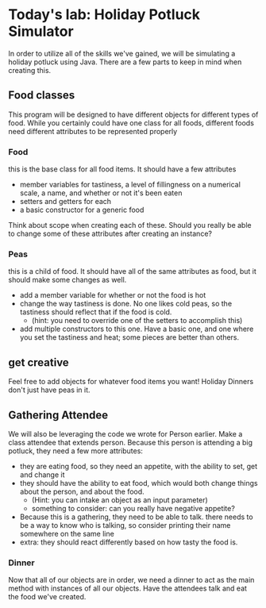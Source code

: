 # Today's lab: Holiday Potluck Simulator

In order to utilize all of the skills we've gained, we will be simulating a holiday potluck using Java.  There are a few parts to keep in mind when creating this.

## Food classes

This program will be designed to have different objects for different types of food.  While you certainly could have one class for all foods, different foods need different attributes to be represented properly

### Food

this is the base class for all food items.  It should have a few attributes
 - member variables for tastiness, a level of fillingness on a numerical scale, a name, and whether or not it's been eaten
 - setters and getters for each
 - a basic constructor for a generic food

Think about scope when creating each of these.  Should you really be able to change some of these attributes after creating an instance?

### Peas

this is a child of food.  It should have all of the same attributes as food, but it should make some changes as well.
 - add a member variable for whether or not the food is hot
 - change the way tastiness is done.  No one likes cold peas, so the tastiness should reflect that if the food is cold.
    - (hint:  you need to override one of the setters to accomplish this)
 - add multiple constructors to this one.  Have a basic one, and one where you set the tastiness and heat; some pieces are better than others.

## get creative

Feel free to add objects for whatever food items you want! Holiday Dinners don't just have peas in it.

## Gathering Attendee

We will also be leveraging the code we wrote for Person earlier.  Make a class attendee that extends person.  Because this person is attending a big potluck, they need a few more attributes:
 - they are eating food, so they need an appetite, with the ability to set, get and change it
 - they should have the ability to eat food, which would both change things about the person, and about the food.
   - (Hint: you can intake an object as an input parameter)
   - something to consider: can you really have negative appetite?
 - Because this is a gathering, they need to be able to talk.  there needs to be a way to know who is talking, so consider printing their name somewhere on the same line
 - extra: they should react differently based on how tasty the food is.

### Dinner

Now that all of our objects are in order, we need a dinner to act as the main method with instances of all our objects.  Have the attendees talk and eat the food we've created.

